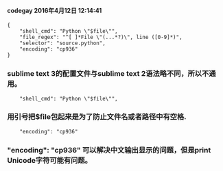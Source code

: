 
#### codegay 		2016年4月12日 12:14:41

```
{
    "shell_cmd": "Python \"$file\"",
    "file_regex": "^[ ]*File \"(...*?)\", line ([0-9]*)",
    "selector": "source.python",
    "encoding": "cp936"
}
```

### sublime text 3的配置文件与sublime text 2语法略不同，所以不通用。

``` 
    "shell_cmd": "Python \"$file\"",
```
### 用引号把$file包起来是为了防止文件名或者路径中有空格.

```
    "encoding": "cp936"
```
### "encoding": "cp936" 可以解决中文输出显示的问题，但是print Unicode字符可能有问题。


